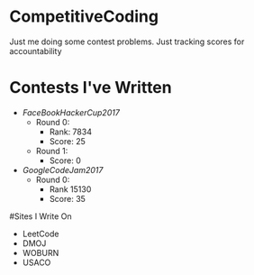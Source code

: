 # CompetitiveCoding
Just me doing some contest problems. Just tracking scores for accountability

# Contests I've Written
- *FaceBookHackerCup2017*
  - Round 0:
    - Rank: 7834
    - Score: 25
  - Round 1:
    - Score: 0
- *GoogleCodeJam2017*
  - Round 0:
    - Rank 15130
    - Score: 35

#Sites I Write On
- LeetCode
- DMOJ
- WOBURN
- USACO
